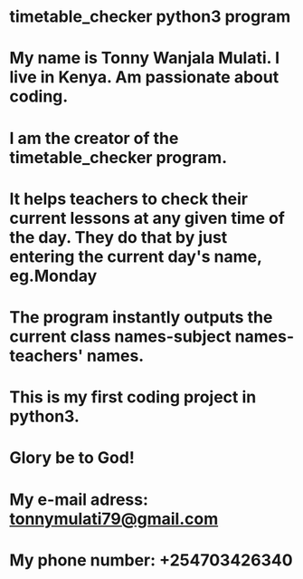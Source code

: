 # timetable_checker python3 program
# My name is Tonny Wanjala Mulati. I live in Kenya. Am passionate about coding.
# I am the creator of the timetable_checker program.
# It helps teachers to check their current lessons at any given time of the day. They do that by just entering the current day's name, eg.Monday
# The program  instantly outputs the current class names-subject names-teachers' names.
# This is my first coding project in python3.
# Glory be to God!
# My e-mail adress: tonnymulati79@gmail.com
# My phone number: +254703426340
